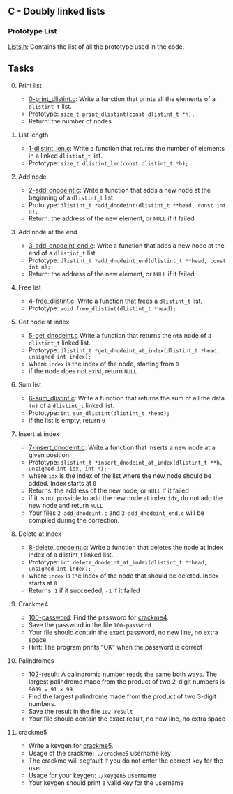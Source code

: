 ## C - Doubly linked lists

### Prototype List

[Lists.h](https://github.com/Callistus25/alx-low_level_programming/blob/master/0x17-doubly_linked_lists/lists.h): Contains the list of all the prototype used in the code.

## Tasks


0. Print list
	- [0-print_dlistint.c](https://github.com/Callistus25/alx-low_level_programming/blob/master/0x17-doubly_linked_lists/0-print_dlistint.c): Write a function that prints all the elements of a `dlistint_t` list.
	- Prototype: `size_t print_dlistint(const dlistint_t *h);`
	- Return: the number of nodes

1. List length

	- [1-dlistint_len.c](https://github.com/Callistus25/alx-low_level_programming/blob/master/0x17-doubly_linked_lists/1-dlistint_len.c): Write a function that returns the number of elements in a linked `dlistint_t` list.
	- Prototype: `size_t dlistint_len(const dlistint_t *h);`

2. Add node

	- [2-add_dnodeint.c](https://github.com/Callistus25/alx-low_level_programming/blob/master/0x17-doubly_linked_lists/2-add_dnodeint.c): Write a function that adds a new node at the beginning of a `dlistint_t` list.
	- Prototype: `dlistint_t *add_dnodeint(dlistint_t **head, const int n);`
	- Return: the address of the new element, or `NULL` if it failed

3. Add node at the end

	- [3-add_dnodeint_end.c](https://github.com/Callistus25/alx-low_level_programming/blob/master/0x17-doubly_linked_lists/3-add_dnodeint_end.c): Write a function that adds a new node at the end of a `dlistint_t` list.
	- Prototype: `dlistint_t *add_dnodeint_end(dlistint_t **head, const int n);`
	- Return: the address of the new element, or `NULL` if it failed

4. Free list

	- [4-free_dlistint.c](https://github.com/Callistus25/alx-low_level_programming/blob/master/0x17-doubly_linked_lists/4-free_dlistint.c): Write a function that frees a `dlistint_t` list.
	- Prototype: `void free_dlistint(dlistint_t *head);`

5. Get node at index

	- [5-get_dnodeint.c](https://github.com/Callistus25/alx-low_level_programming/blob/master/0x17-doubly_linked_lists/5-get_dnodeint.c) Write a function that returns the `nth` node of a `dlistint_t` linked list.
	- Prototype: `dlistint_t *get_dnodeint_at_index(dlistint_t *head, unsigned int index);`
	- where `index` is the index of the node, starting from `0`
	- if the node does not exist, return `NULL`

6. Sum list

	- [6-sum_dlistint.c](https://github.com/Callistus25/alx-low_level_programming/blob/master/0x17-doubly_linked_lists/6-sum_dlistint.c): Write a function that returns the sum of all the data `(n)` of a `dlistint_t` linked list.
	- Prototype: `int sum_dlistint(dlistint_t *head);`
	- if the list is empty, return `0`

7. Insert at index

	- [7-insert_dnodeint.c](https://github.com/Callistus25/alx-low_level_programming/blob/master/0x17-doubly_linked_lists/7-insert_dnodeint.c): Write a function that inserts a new node at a given position.
	- Prototype: `dlistint_t *insert_dnodeint_at_index(dlistint_t **h, unsigned int idx, int n);`
	- where `idx` is the index of the list where the new node should be added. Index starts at `0`
	- Returns: the address of the new node, or `NULL` if it failed
	- if it is not possible to add the new node at index `idx`, do not add the new node and return `NULL`
	- Your files `2-add_dnodeint.c` and `3-add_dnodeint_end.c` will be compiled during the correction.

8. Delete at index
	- [8-delete_dnodeint.c](https://github.com/Callistus25/alx-low_level_programming/blob/master/0x17-doubly_linked_lists/8-delete_dnodeint.c): Write a function that deletes the node at index index of a dlistint_t linked list.
	- Prototype: `int delete_dnodeint_at_index(dlistint_t **head, unsigned int index);`
	- where `index` is the index of the node that should be deleted. Index starts at `0`
	- Returns: `1` if it succeeded, `-1` if it failed

9. Crackme4

	- [100-password](https://github.com/Callistus25/alx-low_level_programming/blob/master/0x17-doubly_linked_lists/100-password): Find the password for [crackme4](https://github.com/holbertonschool/0x17.c).
	- Save the password in the file `100-password`
	- Your file should contain the exact password, no new line, no extra space
	- Hint: The program prints “OK” when the password is correct

10. Palindromes

	- [102-result](https://github.com/Callistus25/alx-low_level_programming/blob/master/0x17-doubly_linked_lists/102-result): A palindromic number reads the same both ways. The largest palindrome made from the product of two 2-digit numbers is `9009 = 91 × 99`.
	- Find the largest palindrome made from the product of two 3-digit numbers.
	- Save the result in the file `102-result`
	- Your file should contain the exact result, no new line, no extra space

11. crackme5

	- Write a keygen for [crackme5](https://github.com/holbertonschool/0x17.c).
	- Usage of the crackme:` ./crackme5` username key
	- The crackme will segfault if you do not enter the correct key for the user
	- Usage for your keygen: `./keygen5` username
	- Your keygen should print a valid key for the username





